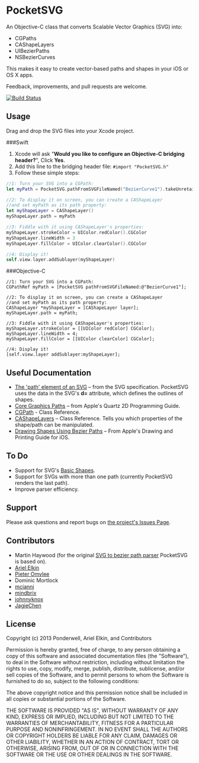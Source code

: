 # PocketSVG
An Objective-C class that converts Scalable Vector Graphics (SVG) into:
* CGPaths
* CAShapeLayers
* UIBezierPaths
* NSBezierCurves 

This makes it easy to create vector-based paths and shapes in your iOS or OS X apps. 

Feedback, improvements, and pull requests are welcome.

[![Build Status](https://travis-ci.org/arielelkin/PocketSVG.svg?branch=master)](https://travis-ci.org/arielelkin/PocketSVG)

## Usage
Drag and drop the SVG files into your Xcode project. 

###Swift
1. Xcode will ask "**Would you like to configure an Objective-C bridging header?**", Click **Yes**.
1. Add this line to the bridging header file:
`#import "PocketSVG.h"`
1. Follow these simple steps:

```swift
//1: Turn your SVG into a CGPath:
let myPath = PocketSVG.pathFromSVGFileNamed("BezierCurve1").takeUnretainedValue()

//2: To display it on screen, you can create a CAShapeLayer
//and set myPath as its path property:
let myShapeLayer = CAShapeLayer()
myShapeLayer.path = myPath

//3: Fiddle with it using CAShapeLayer's properties:
myShapeLayer.strokeColor = UIColor.redColor().CGColor
myShapeLayer.lineWidth = 3
myShapeLayer.fillColor = UIColor.clearColor().CGColor

//4: Display it!
self.view.layer.addSublayer(myShapeLayer)
```

###Objective-C

```obj-c
//1: Turn your SVG into a CGPath:
CGPathRef myPath = [PocketSVG pathFromSVGFileNamed:@"BezierCurve1"];

//2: To display it on screen, you can create a CAShapeLayer
//and set myPath as its path property:
CAShapeLayer *myShapeLayer = [CAShapeLayer layer];
myShapeLayer.path = myPath;

//3: Fiddle with it using CAShapeLayer's properties:
myShapeLayer.strokeColor = [[UIColor redColor] CGColor];
myShapeLayer.lineWidth = 4;
myShapeLayer.fillColor = [[UIColor clearColor] CGColor];

//4: Display it!
[self.view.layer addSublayer:myShapeLayer];
```

## Useful Documentation
* [The 'path' element of an SVG](http://www.w3.org/TR/SVG/paths.html#PathElement) – from the SVG specification. PocketSVG uses the data in the SVG's **d=** attribute, which defines the outlines of shapes. 
* [Core Graphics Paths](https://developer.apple.com/library/mac/documentation/graphicsimaging/Conceptual/drawingwithquartz2d/dq_paths/dq_paths.html#//apple_ref/doc/uid/TP30001066-CH211-TPXREF101) – from Apple's Quartz 2D Programming Guide.
* [CGPath](https://developer.apple.com/library/mac/documentation/graphicsimaging/reference/CGPath/Reference/reference.html) - Class Reference.
* [CAShapeLayers](https://developer.apple.com/library/mac/#documentation/GraphicsImaging/Reference/CAShapeLayer_class/Reference/Reference.html) – Class Reference. Tells you which properties of the shape/path can be manipulated. 
* [Drawing Shapes Using Bezier Paths](http://developer.apple.com/library/ios/#documentation/2ddrawing/conceptual/drawingprintingios/BezierPaths/BezierPaths.html) – From Apple's Drawing and Printing Guide for iOS.

## To Do
* Support for SVG's [Basic Shapes](http://www.w3.org/TR/SVG/shapes.html).
* Support for SVGs with more than one path (currently PocketSVG renders the last path).
* Improve parser efficiency.

## Support
Please ask questions and report bugs on [the project's Issues Page](https://github.com/arielelkin/PocketSVG/issues). 

## Contributors
* Martin Haywood (for the original [SVG to bezier path parser](http://ponderwell.net/2011/05/converting-svg-paths-to-objective-c-paths/) PocketSVG is based on).
* [Ariel Elkin](http://www.github.com/arielelkin)
* [Pieter Omvlee](http://www.bohemiancoding.com/)
* Dominic Mortlock
* [mcianni](https://github.com/mcianni)
* [mindbrix](https://github.com/mindbrix)
* [johnnyknox](https://github.com/johnnyknox)
* [JagieChen](https://github.com/JagieChen)

## License

Copyright (c) 2013 Ponderwell, Ariel Elkin, and Contributors

Permission is hereby granted, free of charge, to any person obtaining a copy of this software and associated documentation files (the "Software"), to deal in the Software without restriction, including without limitation the rights to use, copy, modify, merge, publish, distribute, sublicense, and/or sell copies of the Software, and to permit persons to whom the Software is furnished to do so, subject to the following conditions:

The above copyright notice and this permission notice shall be included in all copies or substantial portions of the Software.

THE SOFTWARE IS PROVIDED "AS IS", WITHOUT WARRANTY OF ANY KIND, EXPRESS OR IMPLIED, INCLUDING BUT NOT LIMITED TO THE WARRANTIES OF MERCHANTABILITY, FITNESS FOR A PARTICULAR PURPOSE AND NONINFRINGEMENT. IN NO EVENT SHALL THE AUTHORS OR COPYRIGHT HOLDERS BE LIABLE FOR ANY CLAIM, DAMAGES OR OTHER LIABILITY, WHETHER IN AN ACTION OF CONTRACT, TORT OR OTHERWISE, ARISING FROM, OUT OF OR IN CONNECTION WITH THE SOFTWARE OR THE USE OR OTHER DEALINGS IN THE SOFTWARE.

